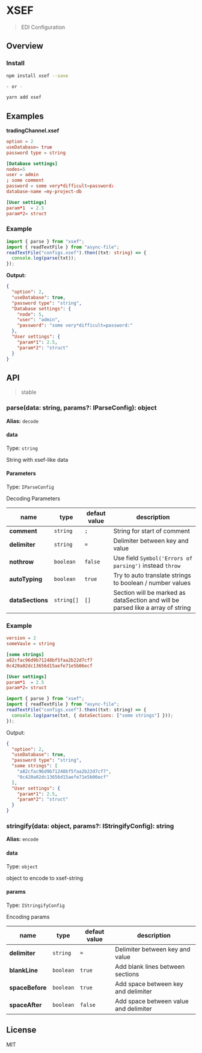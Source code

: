 # XSEF

> EDI Configuration

## Overview

### Install

```bash
npm install xsef --save

- or -

yarn add xsef

```

## Examples

**tradingChannel.xsef**

```toml
option = 2
useDatabase= true
password type = string

[Database settings]
nodes=5
user = admin
; some comment
password = some very*difficult=password:
database-name =my-project-db

[User settings]
param*1  = 2.5
param*2= struct
```

### Example

```typescript
import { parse } from "xsef";
import { readTextFile } from "async-file";
readTextFile("configs.xsef").then((txt: string) => {
  console.log(parse(txt));
});
```

**Output:**

```JSON
{
  "option": 2,
  "useDatabase": true,
  "password type": "string",
  "Database settings": {
    "node": 5,
    "user": "admin",
    "password": "some very*difficult=password:"
  },
  "User settings": {
    "param*1": 2.5,
    "param*2": "struct"
  }
}
```

## API

> stable

### parse(data: string, params?: IParseConfig): object

**Alias:** `decode`

#### data

Type: `string`

String with xsef-like data

#### Parameters

Type: `IParseConfig`

Decoding Parameters

| name             | type       | defaut value | description                                                                     |
| ---------------- | ---------- | ------------ | ------------------------------------------------------------------------------- |
| **comment**      | `string`   | `;`          | String for start of comment                                                     |
| **delimiter**    | `string`   | `=`          | Delimiter between key and value                                                 |
| **nothrow**      | `boolean`  | `false`      | Use field `Symbol('Errors of parsing')` instead `throw`                         |
| **autoTyping**   | `boolean`  | `true`       | Try to auto translate strings to boolean / number values                        |
| **dataSections** | `string[]` | `[]`         | Section will be marked as dataSection and will be parsed like a array of string |

### Example

```toml
version = 2
someVaule = string

[some strings]
a82cfac96d9b71248bf5faa2b22d7cf7
0c420a02dc13656d15aefe71e5b06ecf

[User settings]
param*1  = 2.5
param*2= struct
```

```js
import { parse } from "xsef";
import { readTextFile } from "async-file";
readTextFile("configs.xsef").then((txt: string) => {
  console.log(parse(txt, { dataSections: ["some strings"] }));
});
```

Output:

```json
{
  "option": 2,
  "useDatabase": true,
  "password type": "string",
  "some strings": [
    "a82cfac96d9b71248bf5faa2b22d7cf7",
    "0c420a02dc13656d15aefe71e5b06ecf"
  ],
  "User settings": {
    "param*1": 2.5,
    "param*2": "struct"
  }
}
```

### stringify(data: object, params?: IStringifyConfig): string

**Alias:** `encode`

#### data

Type: `object`

object to encode to xsef-string

#### params

Type: `IStringifyConfig`

Encoding params

| name            | type      | defaut value | description                           |
| --------------- | --------- | ------------ | ------------------------------------- |
| **delimiter**   | `string`  | `=`          | Delimiter between key and value       |
| **blankLine**   | `boolean` | `true`       | Add blank lines between sections      |
| **spaceBefore** | `boolean` | `true`       | Add space between key and delimiter   |
| **spaceAfter**  | `boolean` | `false`      | Add space between value and delimiter |

## License

MIT
